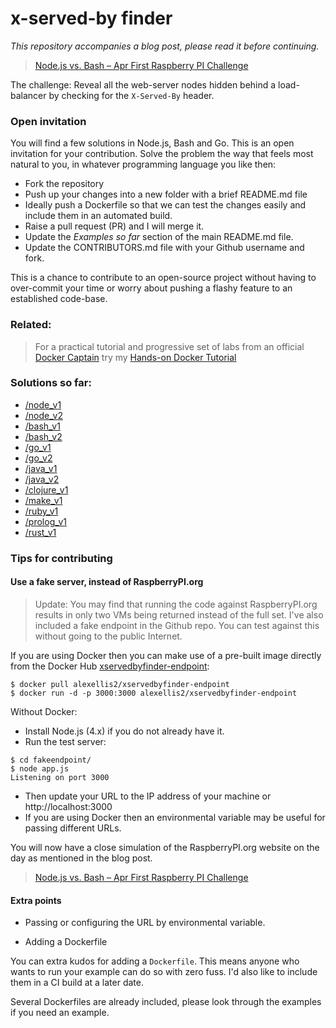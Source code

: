 # x-served-by finder

*This repository accompanies a blog post, please read it before continuing.*

> [Node.js vs. Bash – Apr First Raspberry PI Challenge](http://blog.alexellis.io/april-1st-node-js-vs-bash/)

The challenge: Reveal all the web-server nodes hidden behind a load-balancer by checking for the `X-Served-By` header.

### Open invitation

You will find a few solutions in Node.js, Bash and Go. This is an open invitation for your contribution. Solve the problem the way that feels most natural to you, in whatever programming language you like then:

* Fork the repository
* Push up your changes into a new folder with a brief README.md file
* Ideally push a Dockerfile so that we can test the changes easily and include them in an automated build.
* Raise a pull request (PR) and I will merge it.
* Update the *Examples so far* section of the main README.md file.
* Update the CONTRIBUTORS.md file with your Github username and fork.

This is a chance to contribute to an open-source project without having to over-commit your time or worry about pushing a flashy feature to an established code-base.

### Related:

> For a practical tutorial and progressive set of labs from an official [Docker Captain](http://www.alexellis.io) try my
[Hands-on Docker Tutorial](http://blog.alexellis.io/handsondocker/)

### Solutions so far:

* [/node_v1](node_v1)
* [/node_v2](node_v2)
* [/bash_v1](bash_v1)
* [/bash_v2](bash_v2)
* [/go_v1](go_v1)
* [/go_v2](go_v2)
* [/java_v1](java_v1)
* [/java_v2](java_v2)
* [/clojure_v1](clojure_v1)
* [/make_v1](make_v1)
* [/ruby_v1](ruby_v1)
* [/prolog_v1](prolog_v1)
* [/rust_v1](rust_v1)

### Tips for contributing

#### Use a fake server, instead of RaspberryPI.org

> Update: You may find that running the code against RaspberryPI.org results in only two VMs being returned instead of the full set. I've also included a fake endpoint in the Github repo. You can test against this without going to the public Internet.

If you are using Docker then you can make use of a pre-built image directly from the Docker Hub [xservedbyfinder-endpoint](https://hub.docker.com/r/alexellis2/xservedbyfinder-endpoint/):

```
$ docker pull alexellis2/xservedbyfinder-endpoint
$ docker run -d -p 3000:3000 alexellis2/xservedbyfinder-endpoint
```

Without Docker:

* Install Node.js (4.x) if you do not already have it.
* Run the test server:

```
$ cd fakeendpoint/
$ node app.js
Listening on port 3000
```

* Then update your URL to the IP address of your machine or http://localhost:3000
* If you are using Docker then an environmental variable may be useful for passing different URLs.

You will now have a close simulation of the RaspberryPI.org website on the day as mentioned in the blog post.

> [Node.js vs. Bash – Apr First Raspberry PI Challenge](http://blog.alexellis.io/april-1st-node-js-vs-bash/)

#### Extra points

* Passing or configuring the URL by environmental variable.

* Adding a Dockerfile

You can extra kudos for adding a `Dockerfile`. This means anyone who wants to run your example can do so with zero fuss. I'd also like to include them in a CI build at a later date.

Several Dockerfiles are already included, please look through the examples if you need an example.
